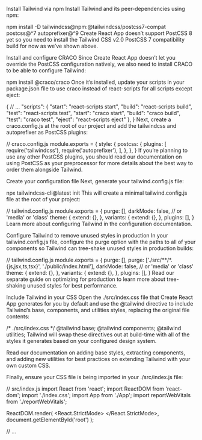 Install Tailwind via npm
Install Tailwind and its peer-dependencies using npm:

npm install -D tailwindcss@npm:@tailwindcss/postcss7-compat postcss@^7 autoprefixer@^9
Create React App doesn’t support PostCSS 8 yet so you need to install the Tailwind CSS v2.0 PostCSS 7 compatibility build for now as we’ve shown above.

Install and configure CRACO
Since Create React App doesn’t let you override the PostCSS configuration natively, we also need to install CRACO to be able to configure Tailwind:

npm install @craco/craco
Once it’s installed, update your scripts in your package.json file to use craco instead of react-scripts for all scripts except eject:

  {
    // ...
    "scripts": {
     "start": "react-scripts start",
     "build": "react-scripts build",
     "test": "react-scripts test",
     "start": "craco start",
     "build": "craco build",
     "test": "craco test",
      "eject": "react-scripts eject"
    },
  }
Next, create a craco.config.js at the root of our project and add the tailwindcss and autoprefixer as PostCSS plugins:

// craco.config.js
module.exports = {
  style: {
    postcss: {
      plugins: [
        require('tailwindcss'),
        require('autoprefixer'),
      ],
    },
  },
}
If you’re planning to use any other PostCSS plugins, you should read our documentation on using PostCSS as your preprocessor for more details about the best way to order them alongside Tailwind.

Create your configuration file
Next, generate your tailwind.config.js file:

npx tailwindcss-cli@latest init
This will create a minimal tailwind.config.js file at the root of your project:

// tailwind.config.js
module.exports = {
  purge: [],
  darkMode: false, // or 'media' or 'class'
  theme: {
    extend: {},
  },
  variants: {
    extend: {},
  },
  plugins: [],
}
Learn more about configuring Tailwind in the configuration documentation.

Configure Tailwind to remove unused styles in production
In your tailwind.config.js file, configure the purge option with the paths to all of your components so Tailwind can tree-shake unused styles in production builds:

  // tailwind.config.js
  module.exports = {
   purge: [],
   purge: ['./src/**/*.{js,jsx,ts,tsx}', './public/index.html'],
    darkMode: false, // or 'media' or 'class'
    theme: {
      extend: {},
    },
    variants: {
      extend: {},
    },
    plugins: [],
  }
Read our separate guide on optimizing for production to learn more about tree-shaking unused styles for best performance.

Include Tailwind in your CSS
Open the ./src/index.css file that Create React App generates for you by default and use the @tailwind directive to include Tailwind’s base, components, and utilities styles, replacing the original file contents:

/* ./src/index.css */
@tailwind base;
@tailwind components;
@tailwind utilities;
Tailwind will swap these directives out at build-time with all of the styles it generates based on your configured design system.

Read our documentation on adding base styles, extracting components, and adding new utilities for best practices on extending Tailwind with your own custom CSS.

Finally, ensure your CSS file is being imported in your ./src/index.js file:

  // src/index.js
  import React from 'react';
  import ReactDOM from 'react-dom';
 import './index.css';
  import App from './App';
  import reportWebVitals from './reportWebVitals';

  ReactDOM.render(
    <React.StrictMode>
      <App />
    </React.StrictMode>,
    document.getElementById('root')
  );

  // ...
